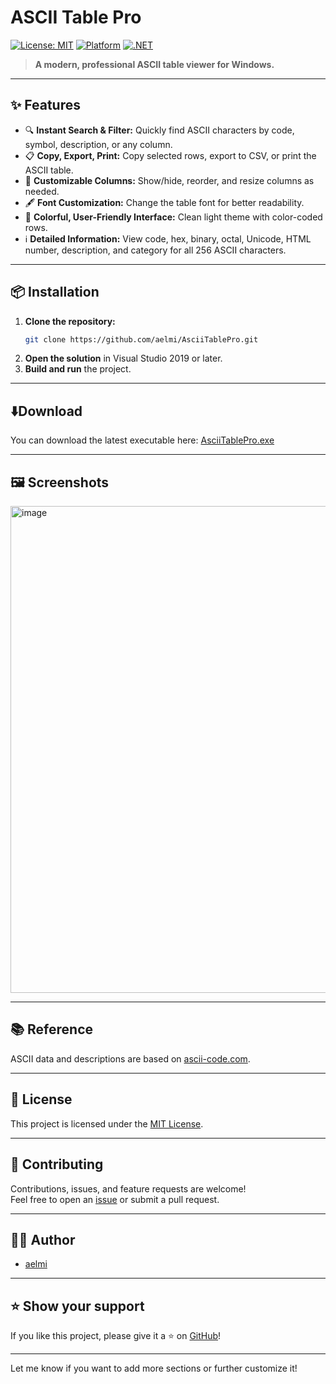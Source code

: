 ﻿# ASCII Table Pro

[![License: MIT](https://img.shields.io/badge/License-MIT-green.svg)](LICENSE)
[![Platform](https://img.shields.io/badge/platform-Windows-blue.svg)](https://www.microsoft.com/windows/)
[![.NET](https://img.shields.io/badge/.NET-Framework%204.7.2-blue.svg)](https://dotnet.microsoft.com/)

> **A modern, professional ASCII table viewer for Windows.**

---

## ✨ Features

- 🔍 **Instant Search & Filter:** Quickly find ASCII characters by code, symbol, description, or any column.
- 📋 **Copy, Export, Print:** Copy selected rows, export to CSV, or print the ASCII table.
- 🧩 **Customizable Columns:** Show/hide, reorder, and resize columns as needed.
- 🖋️ **Font Customization:** Change the table font for better readability.
- 🎨 **Colorful, User-Friendly Interface:** Clean light theme with color-coded rows.
- ℹ️ **Detailed Information:** View code, hex, binary, octal, Unicode, HTML number, description, and category for all 256 ASCII characters.

---

## 📦 Installation

1. **Clone the repository:**
   ```sh
   git clone https://github.com/aelmi/AsciiTablePro.git
   ```
2. **Open the solution** in Visual Studio 2019 or later.
3. **Build and run** the project.

---

## ⬇️Download
You can download the latest executable here: [AsciiTablePro.exe](https://raw.githubusercontent.com/aelmi/AsciiTablePro/refs/heads/master/bin/Release/AsciiTablePro.exe?token=GHSAT0AAAAAADHPB4CPVPOWWKSBJICTIVIA2D3XGGQ)

---

## 🖼️ Screenshots

<img width="1512" height="779" alt="image" src="https://github.com/user-attachments/assets/eda24560-8ebd-469e-8bdc-9c57dcdcf584" />


---

## 📚 Reference

ASCII data and descriptions are based on [ascii-code.com](https://www.ascii-code.com/).

---

## 📝 License

This project is licensed under the [MIT License](https://choosealicense.com/licenses/mit/).

---

## 🤝 Contributing

Contributions, issues, and feature requests are welcome!  
Feel free to open an [issue](https://github.com/aelmi/AsciiTablePro/issues) or submit a pull request.

---

## 🙋‍♂️ Author

- [aelmi](https://github.com/aelmi)

---

## ⭐️ Show your support

If you like this project, please give it a ⭐️ on [GitHub](https://github.com/aelmi/AsciiTablePro)!

---

Let me know if you want to add more sections or further customize it!
